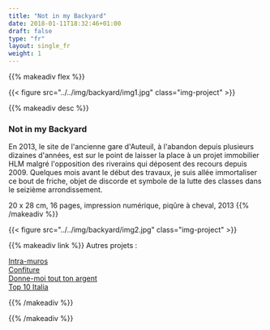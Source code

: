```yaml
---
title: "Not in my Backyard"
date: 2018-01-11T18:32:46+01:00
draft: false
type: "fr"
layout: single_fr
weight: 1
---
```


{{% makeadiv flex %}}

{{< figure src="../../img/backyard/img1.jpg" class="img-project" >}}

{{% makeadiv desc %}}
### Not in my Backyard

En 2013, le site de l'ancienne gare d'Auteuil, à l'abandon depuis plusieurs dizaines d'années, est sur le point de laisser la place à un projet immobilier HLM malgré l'opposition des riverains qui déposent des recours depuis 2009. Quelques mois avant le début des travaux, je suis allée immortaliser ce bout de friche, objet de discorde et symbole de la lutte des classes dans le seizième arrondissement.

20 x 28 cm, 16 pages, impression numérique, piqûre à cheval, 2013
{{% /makeadiv %}}

{{< figure src="../../img/backyard/img2.jpg" class="img-project" >}}

{{% makeadiv link %}}
Autres projets :

[Intra-muros](http://www.carolinesorin.com/fr/intramuros)  
[Confiture](http://www.carolinesorin.com/fr/confiture)  
[Donne-moi tout ton argent](http://www.carolinesorin.com/fr/argent)  
[Top 10 Italia](http://www.carolinesorin.com/fr/italia)  


{{% /makeadiv %}}

{{% /makeadiv %}}